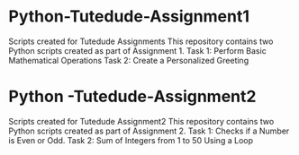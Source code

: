 # Python-Tutedude-Assignment1
Scripts created for Tutedude Assignments
This repository contains two Python scripts created as part of Assignment 1.
Task 1: Perform Basic Mathematical Operations
Task 2: Create a Personalized Greeting
# Python -Tutedude-Assignment2
Scripts created for Tutedude Assignment2
This repository contains two Python scripts created as part of Assignment 2.
Task 1: Checks if a Number is Even or Odd.
Task 2: Sum of Integers from 1 to 50 Using a Loop

